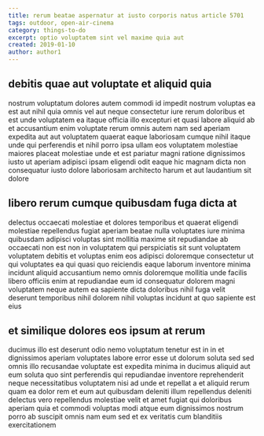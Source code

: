 ```yaml
---
title: rerum beatae aspernatur at iusto corporis natus article 5701
tags: outdoor, open-air-cinema
category: things-to-do
excerpt: optio voluptatem sint vel maxime quia aut
created: 2019-01-10
author: author1
---
```


## debitis quae aut voluptate et aliquid quia

nostrum voluptatum dolores autem commodi id impedit nostrum voluptas ea est aut nihil quia omnis vel aut neque consectetur iure rerum doloribus et est unde voluptatem ea itaque officia illo excepturi et quasi labore aliquid ab et accusantium enim voluptate rerum omnis autem nam sed aperiam expedita aut aut voluptatem quaerat eaque laboriosam cumque nihil itaque unde qui perferendis et nihil porro ipsa ullam eos voluptatem molestiae maiores placeat molestiae unde et est pariatur magni ratione dignissimos iusto ut aperiam adipisci ipsam eligendi odit eaque hic magnam dicta non consequatur iusto dolore laboriosam architecto harum et aut laudantium sit dolore

## libero rerum cumque quibusdam fuga dicta at

delectus occaecati molestiae et dolores temporibus et quaerat eligendi molestiae repellendus fugiat aperiam beatae nulla voluptates iure minima quibusdam adipisci voluptas sint mollitia maxime sit repudiandae ab occaecati non est non in voluptatem qui perspiciatis sit sunt voluptatem voluptatem debitis et voluptas enim eos adipisci doloremque consectetur ut qui voluptates ea qui quasi quo reiciendis eaque laborum inventore minima incidunt aliquid accusantium nemo omnis doloremque mollitia unde facilis libero officiis enim at repudiandae eum id consequatur dolorem magni voluptatem neque autem ea sapiente dicta doloribus nihil fuga velit deserunt temporibus nihil dolorem nihil voluptas incidunt at quo sapiente est eius

## et similique dolores eos ipsum at rerum

ducimus illo est deserunt odio nemo voluptatum tenetur est in in et dignissimos aperiam voluptates labore error esse ut dolorum soluta sed sed omnis illo recusandae voluptate est expedita minima in ducimus aliquid aut eum soluta quo sint perferendis qui repudiandae inventore reprehenderit neque necessitatibus voluptatem nisi ad unde et repellat a et aliquid rerum quam ea dolor rem et eum aut quibusdam deleniti illum repellendus deleniti delectus vero repellendus molestiae velit et amet fugiat qui doloribus aperiam quia et commodi voluptas modi atque eum dignissimos nostrum porro ab suscipit omnis nam eum sed et ex veritatis cum blanditiis exercitationem
